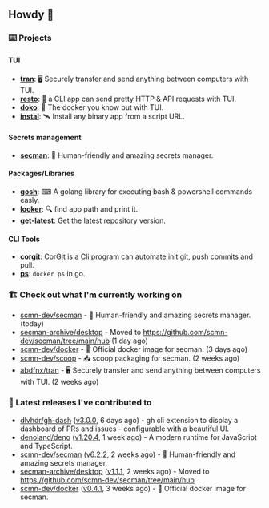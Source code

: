 ## Howdy 👋

### ⌨️ Projects

#### TUI

- [**tran**](https://github.com/abdfnx/tran): 🖥 Securely transfer and send anything between computers with TUI.
- [**resto**](https://github.com/abdfnx/resto): 🔗 a CLI app can send pretty HTTP & API requests with TUI.
- [**doko**](https://github.com/abdfnx/doko): 🐳 The docker you know but with TUI.
- [**instal**](https://github.com/abdfnx/instal): 🛰️ Install any binary app from a script URL.

#### Secrets management

- [**secman**](https://github.com/scmn-dev/secman): 👊 Human-friendly and amazing secrets manager.

#### Packages/Libraries

- [**gosh**](https://github.com/abdfnx/gosh): ⌨ A golang library for executing bash & powershell commands easly.
- [**looker**](https://github.com/abdfnx/looker): 🔍 find app path and print it.
- [**get-latest**](https://github.com/scmn-dev/get-latest): Get the latest repository version.

#### CLI Tools

- [**corgit**](https://github.com/abdfnx/corgit): CorGit is a Cli program can automate init git, push commits and pull.
- [**ps**](https://github.com/scmn-dev/ps): `docker ps` in go.

### 🏗️ Check out what I'm currently working on


- [scmn-dev/secman](https://github.com/scmn-dev/secman) - 👊 Human-friendly and amazing secrets manager. (today)
- [secman-archive/desktop](https://github.com/secman-archive/desktop) - Moved to https://github.com/scmn-dev/secman/tree/main/hub (1 day ago)
- [scmn-dev/docker](https://github.com/scmn-dev/docker) - 🐳 Official docker image for secman. (3 days ago)
- [scmn-dev/scoop](https://github.com/scmn-dev/scoop) - 📥 scoop packaging for secman. (2 weeks ago)
- [abdfnx/tran](https://github.com/abdfnx/tran) - 🖥 Securely transfer and send anything between computers with TUI. (2 weeks ago)

### 🔭 Latest releases I've contributed to

- [dlvhdr/gh-dash](https://github.com/dlvhdr/gh-dash) ([v3.0.0](https://github.com/dlvhdr/gh-dash/releases/tag/v3.0.0), 6 days ago) - gh cli extension to display a dashboard of PRs and issues - configurable with a beautiful UI.
- [denoland/deno](https://github.com/denoland/deno) ([v1.20.4](https://github.com/denoland/deno/releases/tag/v1.20.4), 1 week ago) - A modern runtime for JavaScript and TypeScript.
- [scmn-dev/secman](https://github.com/scmn-dev/secman) ([v6.2.2](https://github.com/scmn-dev/secman/releases/tag/v6.2.2), 2 weeks ago) - 👊 Human-friendly and amazing secrets manager.
- [secman-archive/desktop](https://github.com/secman-archive/desktop) ([v1.1.1](https://github.com/secman-archive/desktop/releases/tag/v1.1.1), 2 weeks ago) - Moved to https://github.com/scmn-dev/secman/tree/main/hub
- [scmn-dev/docker](https://github.com/scmn-dev/docker) ([v0.4.1](https://github.com/scmn-dev/docker/releases/tag/v0.4.1), 3 weeks ago) - 🐳 Official docker image for secman.
